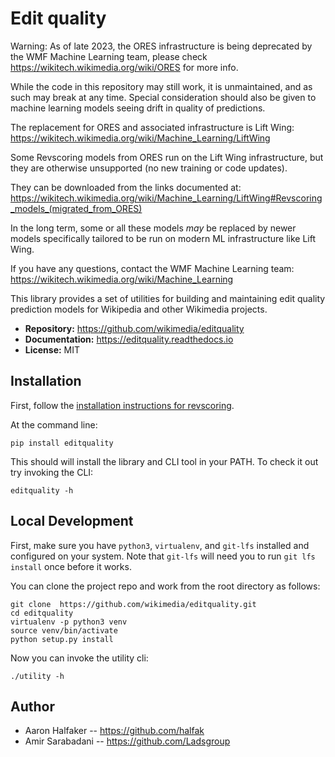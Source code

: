 # Edit quality

Warning: As of late 2023, the ORES infrastructure is being deprecated by the
WMF  Machine Learning team, please check
https://wikitech.wikimedia.org/wiki/ORES for more info.

While the code in this repository may still work, it is unmaintained, and as
such may break at any time. Special consideration should also be given to
machine learning models seeing drift in quality of predictions.

The replacement for ORES and associated infrastructure is Lift Wing:
https://wikitech.wikimedia.org/wiki/Machine_Learning/LiftWing

Some Revscoring models from ORES run on the Lift Wing infrastructure, but they
are otherwise unsupported (no new training or code updates).

They can be downloaded from the links documented at:
https://wikitech.wikimedia.org/wiki/Machine_Learning/LiftWing#Revscoring_models_(migrated_from_ORES)

In the long term, some or all these models *may* be replaced by newer models
specifically tailored to be run on modern ML infrastructure like Lift Wing.

If you have any questions, contact the WMF Machine Learning team:
https://wikitech.wikimedia.org/wiki/Machine_Learning

This library provides a set of utilities for building and maintaining
edit quality prediction models for Wikipedia and other Wikimedia projects.

* **Repository:** https://github.com/wikimedia/editquality
* **Documentation:** https://editquality.readthedocs.io
* **License:** MIT

## Installation

First, follow the [installation instructions for revscoring](https://github.com/wikimedia/revscoring).

At the command line:
```
pip install editquality
```

This should will install the library and CLI tool in your PATH. To check it out
try invoking the CLI:
```
editquality -h
```

## Local Development
First, make sure you have `python3`, `virtualenv`, and `git-lfs` installed and configured on your system.  Note that `git-lfs` will need you to run `git lfs install` once before it works. 

You can clone the project repo and work from the
root directory as follows:
```
git clone  https://github.com/wikimedia/editquality.git
cd editquality
virtualenv -p python3 venv
source venv/bin/activate
python setup.py install
```

Now you can invoke the utility cli:
```
./utility -h
```

## Author
* Aaron Halfaker -- https://github.com/halfak
* Amir Sarabadani -- https://github.com/Ladsgroup
